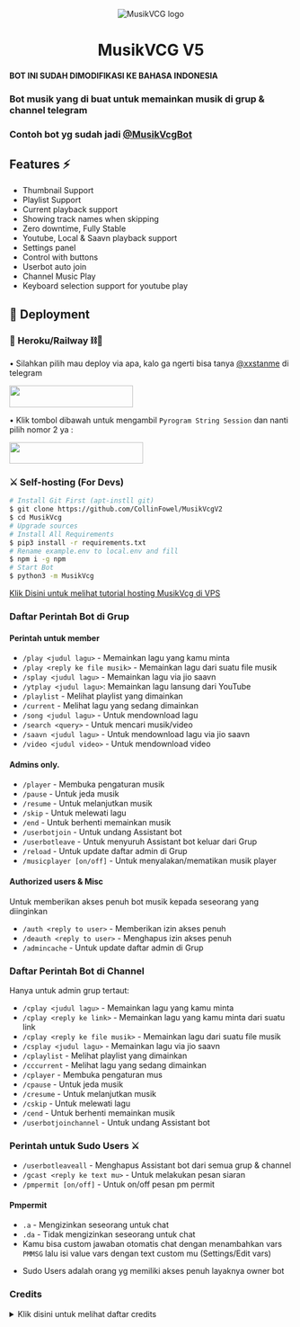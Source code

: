<p align="center">
  <img src="./etc/logo_readme.jpg" alt="MusikVCG logo">
</p>
<h1 align="center">
  <b>MusikVCG V5</b>
</h1>

#### BOT INI SUDAH DIMODIFIKASI KE BAHASA INDONESIA
### Bot musik yang di buat untuk memainkan musik di grup & channel telegram
### Contoh bot yg sudah jadi [@MusikVcgBot](https://t.me/MusikVcgBot)

<h2> Features ⚡ </h2>

- Thumbnail Support
- Playlist Support
- Current playback support
- Showing track names when skipping
- Zero downtime, Fully Stable
- Youtube, Local & Saavn playback support
- Settings panel
- Control with buttons
- Userbot auto join
- Channel Music Play
- Keyboard selection support for youtube play

## 🚀 Deployment

### 🖤 Heroku/Railway ⛓️🔫

• Silahkan pilih mau deploy via apa, kalo ga ngerti bisa tanya [@xxstanme](https://t.me/xxstanme) di telegram

<p align="left"><a href="https://heroku.com/deploy?template=https://github.com/CollinFowel/MusikVcgV2/tree/master"> <img src="https://img.shields.io/badge/Deploy%20Ke%20Heroku-black?style=for-the-badge&logo=heroku" width="220" height="38.45"/></a></p>

• Klik tombol dibawah untuk mengambil `Pyrogram String Session` dan nanti pilih nomor 2 ya :

<p align="left"><a href="https://replit.com/@CollinFowel/Ambil-String-Session#main.py"> <img src="https://img.shields.io/badge/Ambil%20String%20Disini-black?style=for-the-badge&logo=replit" width="238" height="38.45"/></a></p>


### ⚔ Self-hosting (For Devs) 
```sh
# Install Git First (apt-instll git)
$ git clone https://github.com/CollinFowel/MusikVcgV2
$ cd MusikVcg
# Upgrade sources
# Install All Requirements 
$ pip3 install -r requirements.txt
# Rename example.env to local.env and fill
$ npm i -g npm
# Start Bot 
$ python3 -m MusikVcg
```

[Klik Disini untuk melihat tutorial hosting MusikVcg di VPS](https://youtu.be/MdavNbazT7Q)


### Daftar Perintah Bot di Grup
#### Perintah untuk member

- `/play <judul lagu>` - Memainkan lagu yang kamu minta
- `/play <reply ke file musik>` - Memainkan lagu dari suatu file musik
- `/splay <judul lagu>` - Memainkan lagu via jio saavn
- `/ytplay <judul lagu>`: Memainkan lagu lansung dari YouTube
- `/playlist` - Melihat playlist yang dimainkan
- `/current` - Melihat lagu yang sedang dimainkan
- `/song <judul lagu>` - Untuk mendownload lagu
- `/search <query>` - Untuk mencari musik/video
- `/saavn <judul lagu>` - Untuk mendownload lagu via jio saavn
- `/video <judul video>` - Untuk mendownload video


#### Admins only.
- `/player` - Membuka pengaturan musik
- `/pause` - Untuk jeda musik
- `/resume` - Untuk melanjutkan musik
- `/skip` - Untuk melewati lagu
- `/end` - Untuk berhenti memainkan musik
- `/userbotjoin` - Untuk undang Assistant bot
- `/userbotleave` - Untuk menyuruh Assistant bot keluar dari Grup
- `/reload` - Untuk update daftar admin di Grup
- `/musicplayer [on/off]` - Untuk menyalakan/mematikan musik player

#### Authorized users & Misc
Untuk memberikan akses penuh bot musik kepada seseorang yang diinginkan
- `/auth <reply to user>` - Memberikan izin akses penuh
- `/deauth <reply to user>` - Menghapus izin akses penuh
- `/admincache` - Untuk update daftar admin di Grup


### Daftar Perintah Bot di Channel
Hanya untuk admin grup tertaut:
- `/cplay <judul lagu>` - Memainkan lagu yang kamu minta
- `/cplay <reply ke link>` - Memainkan lagu yang kamu minta dari suatu link
- `/cplay <reply ke file musik>` - Memainkan lagu dari suatu file musik
- `/csplay <judul lagu>` - Memainkan lagu via jio saavn
- `/cplaylist` - Melihat playlist yang dimainkan
- `/cccurrent` - Melihat lagu yang sedang dimainkan
- `/cplayer` - Membuka pengaturan mus
- `/cpause` - Untuk jeda musik
- `/cresume` - Untuk melanjutkan musik
- `/cskip` - Untuk melewati lagu
- `/cend` - Untuk berhenti memainkan musik
- `/userbotjoinchannel` - Untuk undang Assistant bot


### Perintah untuk Sudo Users ⚔️
- `/userbotleaveall` - Menghapus Assistant bot dari semua grup & channel
- `/gcast <reply ke text mu>` - Untuk melakukan pesan siaran
- `/pmpermit [on/off]` - Untuk on/off pesan pm permit

#### Pmpermit
- `.a` - Mengizinkan seseorang untuk chat
- `.da` - Tidak mengizinkan seseorang untuk chat
- Kamu bisa custom jawaban otomatis chat dengan menambahkan vars `PMMSG` lalu isi value vars dengan text custom mu (Settings/Edit vars)

+ Sudo Users adalah orang yg memiliki akses penuh layaknya owner bot



### Credits
<details>
  <summary><b></b>Klik disini untuk melihat daftar credits</summary>

# THANK YOU SO MUCH TO ↓↓↓
### DaisyXmusic
DaisyXMusic is a hardwork of many people. Many contributors and open source projects (Specially callsmusic projects) helped a lot in this. 

### Inspiration
- [Callsmusic](http://github.com/callsmusic/callsmusic)
- [tgvc-userbot](https://github.com/callsmusic/tgvc-userbot)

This project is inspired on the hard work done by [Rojserbest](http://github.com/rojserbest). Without his hardwork daisyxmusic won't exist. 
Also DaisyXmusic is inspired by many opensource bots and userbots

#### Contributors
- [Me](https://github.com/CollinFowel): Owner This Repo
- [InukaAsith](https://github.com/InukaAsith): Dev / Owner
- [lucifeermorningstar](https://github.com/lucifeermorningstar): Dev / Owner
- [Technical-Hunter](https://github.com/Technical-Hunter): Dev / Owner
- [Hellboy-OP](https://github.com/hellboy-op)
- [Roj Serbest](http://github.com/rojserbest): Developer of callsmusic 
- [DeshadeethThisarana](https://github.com/deshadeeth-thisarana): Dev
- [Wrench](https://github.com/EverythingSuckz/): Dev
- [Bemro](https://github.com/bemroofficial): Dev
- [QueenArzoo](https://github.com/QueenArzoo): Dev
- [Anjana-Ma](https://github.com/Anjana-Ma): Dev
- [ImJanindu](https://github.com/ImJanindu): Dev
- [azimazizov9150](https://github.com/azimazizov9150): Contributor


## Copyright & License 👮

 - Copyright (C) 2020 - 2021 by [TeamDaisyX](github.com/teamdaisyx) ❤️️
 - Licensed under the terms of the [GNU GENERAL PUBLIC LICENSE Version 3, 29 June 2007](https://github.com/TeamDaisyX/DaisyXMusic/blob/master/LICENSE)
    
DaisyXMusic is Free Software: You can use, study share and improve it at your will. Specifically you can redistribute and/or modify it under the terms of the GNU General Public License as published by the Free Software Foundation, either version 3 of the License, or (at your option) any later version.    
## Made with ♥️ by [TeamDaisyX](https://github.com/TeamDaisyX)
